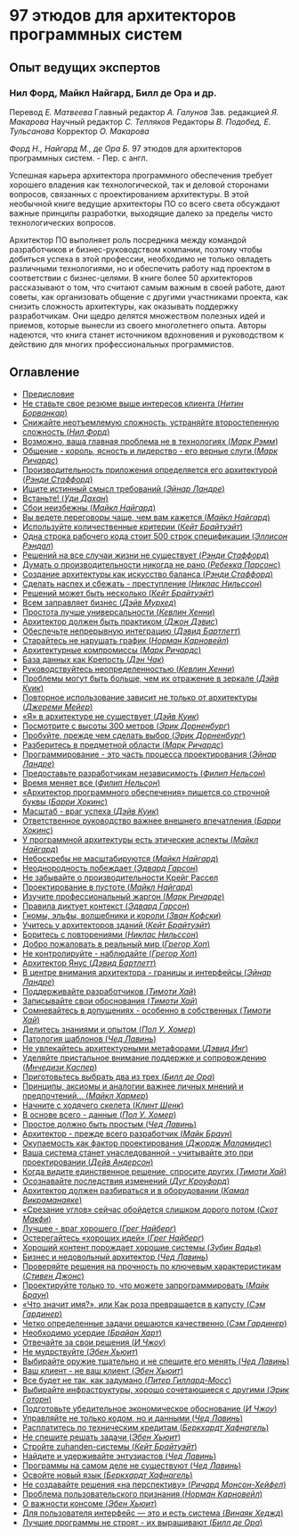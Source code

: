 # 97 этюдов для архитекторов программных систем

## Опыт ведущих экспертов

### Нил Форд, Майкл Найгард, Билл де Ора и др.

Перевод _Е. Матвеева_
Главный редактор _А. Галунов_
Зав. редакцией _Я. Макарова_
Научный редактор _С. Тепляков_
Редакторы _В. Подобед, Е. Тульсанова_
Корректор _О. Макарова_

_Форд Н., Найгард М., де Ора Б._
97 этюдов для архитекторов программных систем. - Пер. с англ.

Успешная карьера архитектора программного обеспечения требует хорошего
владения как технологической, так и деловой сторонами вопросов, связанных
с проектированием архитектуры. В этой необычной книге ведущие 
архитекторы ПО со всего света обсуждают важные принципы разработки, выходящие
далеко за пределы чисто технологических вопросов.

Архитектор ПО выполняет роль посредника между командой разработчиков
и бизнес-руководством компании, поэтому чтобы добиться успеха в этой 
профессии, необходимо не только овладеть различными технологиями, но и 
обеспечить работу над проектом в соответствии с бизнес-целями. В книге более 50
архитекторов рассказывают о том, что считают самым важным в своей работе,
дают советы, как организовать общение с другими участниками проекта, как
снизить сложность архитектуры, как оказывать поддержку разработчикам.
Они щедро делятся множеством полезных идей и приемов, которые вынесли
из своего многолетнего опыта. Авторы надеются, что книга станет источником
вдохновения и руководством к действию для многих профессиональных 
программистов.

## Оглавление
- [Предисловие](book/summary/README.md)
- [Не ставьте свое резюме выше интересов клиента (_Нитин Борванкар_)](book/thing_01/README.md)
- [Снижайте неотъемлемую сложность, устраняйте второстепенную сложность (_Нил Форд_)](book/thing_02/README.md)
- [Возможно, ваша главная проблема не в технологиях (_Марк Рэмм_)](book/thing_03/README.md)
- [Общение - король, ясность и лидерство - его верные слуги (_Марк Ричардс_)](book/thing_04/README.md)
- [Производительность приложения определяется его архитектурой (_Рэнди Стаффорд_)](book/thing_05/README.md)
- [Ищите истинный смысл требований (_Эйнар Ландре_)](book/thing_06/README.md)
- [Встаньте! (_Уди Дахан_)](book/thing_07/README.md)
- [Сбои неизбежны (_Майкл Найгард_)](book/thing_08/README.md)
- [Вы ведете переговоры чаще, чем вам кажется (_Майкл Найгард_)](book/thing_09/README.md)
- [Используйте количественные критерии (_Кейт Брайтуэйт_)](book/thing_10/README.md)
- [Одна строка рабочего кода стоит 500 строк спецификации (_Эллисон Рэндал_)](book/thing_11/README.md)
- [Решений на все случаи жизни не существует (_Рэнди Стаффорд_)](book/thing_12/README.md)
- [Думать о производительности никогда не рано (_Ребекка Парсонс_)](book/thing_13/README.md)
- [Создание архитектуры как искусство баланса (_Рэнди Стаффорд_)](book/thing_14/README.md)
- [Сделать наспех и сбежать - преступление (_Никлас Нильссон_)](book/thing_15/README.md)
- [Решений может быть несколько (_Кейт Брайтуэйт_)](book/thing_16/README.md)
- [Всем заправляет бизнес (_Дэйв Мурхед_)](book/thing_17/README.md)
- [Простота лучше универсальности (_Кевлин Хенни_)](book/thing_18/README.md)
- [Архитектор должен быть практиком (_Джон Дэвис_)](book/thing_19/README.md)
- [Обеспечьте непрерывную интеграцию (_Дэвид Бартлетт_)](book/thing_20/README.md)
- [Старайтесь не нарушать график (_Норман Карновейл_)](book/thing_21/README.md)
- [Архитектурные компромиссы (_Марк Ричардс_)](book/thing_22/README.md)
- [База данных как Крепость (_Дэн Чак_)](book/thing_23/README.md)
- [Руководствуйтесь неопределенностью (_Кевлин Хенни_)](book/thing_24/README.md)
- [Проблемы могут быть больше, чем их отражение в зеркале (_Дэйв Куик_)](book/thing_25/README.md)
- [Повторное использование зависит не только от архитектуры (_Джереми Мейер_)](book/thing_26/README.md)
- [«Я» в архитектуре не существует (_Дэйв Куик_)](book/thing_27/README.md)
- [Посмотрите с высоты 300 метров (_Эрик Дорненбург_)](book/thing_28/README.md)
- [Пробуйте, прежде чем сделать выбор (_Эрик Дорненбург_)](book/thing_29/README.md)
- [Разберитесь в предметной области (_Марк Ричардс_)](book/thing_30/README.md)
- [Программирование - это часть процесса проектирования (_Эйнар Ландре_)](book/thing_31/README.md)
- [Предоставьте разработчикам независимость (_Филип Нельсон_)](book/thing_32/README.md)
- [Время меняет все (_Филип Нельсон_)](book/thing_33/README.md)
- [«Архитектор программного обеспечения» пишется со строчной буквы (_Барри Хокинс_)](book/thing_34/README.md)
- [Масштаб - враг успеха (_Дэйв Куик_)](book/thing_35/README.md)
- [Ответственное руководство важнее внешнего впечатления (_Барри Хокинс_)](book/thing_36/README.md)
- [У программной архитектуры есть этические аспекты (_Майкл Найгард_)](book/thing_37/README.md)
- [Небоскребы не масштабируются (_Майкл Найгард_)](book/thing_38/README.md)
- [Неоднородность побеждает (_Эдвард Гарсон_)](book/thing_39/README.md)
- [Не забывайте о производительности Крейг Рассел](book/thing_40/README.md)
- [Проектирование в пустоте (_Майкл Найгард_)](book/thing_41/README.md)
- [Изучите профессиональный жаргон (_Марк Ричарде_)](book/thing_42/README.md)
- [Правила диктует контекст (_Эдвард Гарсон_)](book/thing_43/README.md)
- [Гномы, эльфы, волшебники и короли (_Зван Кофски_)](book/thing_44/README.md)
- [Учитесь у архитекторов зданий (_Кейт Брайтуэйт_)](book/thing_45/README.md)
- [Боритесь с повторениями (_Никлас Нильссон_)](book/thing_46/README.md)
- [Добро пожаловать в реальный мир (_Грегор Хоп_)](book/thing_47/README.md)
- [Не контролируйте - наблюдайте (_Грегор Хоп_)](book/thing_48/README.md)
- [Архитектор Янус (_Дэвид Бартлетт_)](book/thing_49/README.md)
- [В центре внимания архитектора - границы и интерфейсы (_Эйнар Ландре_)](book/thing_50/README.md)
- [Поддерживайте разработчиков (_Тимоти Хай_)](book/thing_51/README.md)
- [Записывайте свои обоснования (_Тимоти Хай_)](book/thing_52/README.md)
- [Сомневайтесь в допущениях - особенно в собственных (_Тимоти Хай_)](book/thing_53/README.md)
- [Делитесь знаниями и опытом (_Пол У. Хомер_)](book/thing_54/README.md)
- [Патология шаблонов (_Чед Лавинь_)](book/thing_55/README.md)
- [Не увлекайтесь архитектурными метафорами (_Дэвид Инг_)](book/thing_56/README.md)
- [Уделяйте пристальное внимание поддержке и сопровождению (_Мнчедизи Каспер_)](book/thing_57/README.md)
- [Приготовьтесь выбрать два из трех (_Билл де Ора_)](book/thing_58/README.md)
- [Принципы, аксиомы и аналогии важнее личных мнений и предпочтений... (_Майкл Хармер_)](book/thing_59/README.md)
- [Начните с ходячего скелета (_Клинт Шенк_)](book/thing_60/README.md)
- [В основе всего - данные (_Пол У. Хомер_)](book/thing_61/README.md)
- [Простое должно быть простым (_Чед Лавинь_)](book/thing_62/README.md)
- [Архитектор - прежде всего разработчик (_Майк Браун_)](book/thing_63/README.md)
- [Окупаемость как фактор проектирования (_Джордж Маламидис_)](book/thing_64/README.md)
- [Ваша система станет унаследованной - учитывайте это при проектировании (_Дейв Андерсон_)](book/thing_65/README.md)
- [Когда видите единственное решение, спросите других (_Тимоти Хай_)](book/thing_66/README.md)
- [Осознавайте последствия изменений (_Дуг Кроуфорд_)](book/thing_67/README.md)
- [Архитектор должен разбираться и в оборудовании (_Камал Викраманаяке_)](book/thing_68/README.md)
- [«Срезание углов» сейчас обойдется слишком дорого потом (_Скот Макфи_)](book/thing_69/README.md)
- [Лучшее - враг хорошего (_Грег Найберг_)](book/thing_70/README.md)
- [Остерегайтесь «хороших идей» (_Грег Найберг_)](book/thing_71/README.md)
- [Хороший контент порождает хорошие системы (_Зубин Вадья_)](book/thing_72/README.md)
- [Бизнес и недовольный архитектор (_Чед Лавинь_)](book/thing_73/README.md)
- [Проверяйте решения на прочность по ключевым характеристикам (_Стивен Джонс_)](book/thing_74/README.md)
- [Проектируйте только то, что можете запрограммировать (_Майк Браун_)](book/thing_75/README.md)
- [«Что значит имя?», или Как роза превращается в капусту (_Сэм Гардинер_)](book/thing_76/README.md)
- [Четко определенные задачи решаются качественно (_Сэм Гардинер_)](book/thing_77/README.md)
- [Необходимо усердие (_Брайан Харт_)](book/thing_78/README.md)
- [Отвечайте за свои решения (_И Чжоу_)](book/thing_79/README.md)
- [Не мудрствуйте (_Эбен Хьюит_)](book/thing_80/README.md)
- [Выбирайте оружие тщательно и не спешите его менять (_Чед Лавинь_)](book/thing_81/README.md)
- [Ваш клиент - не ваш клиент (_Эбен Хьюит_)](book/thing_82/README.md)
- [Все будет не так, как задумано (_Питер Гиллард-Мосс_)](book/thing_83/README.md)
- [Выбирайте инфраструктуры, хорошо сочетающиеся с другими (_Эрик Готорн_)](book/thing_84/README.md)
- [Подготовьте убедительное экономическое обоснование (_И Чжоу_)](book/thing_85/README.md)
- [Управляйте не только кодом, но и данными (_Чед Лавинь_)](book/thing_86/README.md)
- [Расплатитесь по техническим кредитам (_Беркхардт Хафнагель_)](book/thing_87/README.md)
- [Не спешите решать задачи (_Эбен Хьюит_)](book/thing_88/README.md)
- [Стройте zuhanden-системы (_Кейт Брайтуэйт_)](book/thing_89/README.md)
- [Найдите и удерживайте энтузиастов (_Чед Лавинь_)](book/thing_90/README.md)
- [Программы на самом деле не существуют (_Чед Лавинь_)](book/thing_91/README.md)
- [Освойте новый язык (_Беркхардт Хафнагель_)](book/thing_92/README.md)
- [Не создавайте решения «на перспективу» (_Ричард Монсон-Хейфел_)](book/thing_93/README.md)
- [Проблема пользовательского признания (_Норман Карновейл_)](book/thing_94/README.md)
- [О важности консоме (_Эбен Хьюит_)](book/thing_95/README.md)
- [Для пользователя интерфейс — это и есть система (_Винаяк Хеджд_)](book/thing_96/README.md)
- [Лучшие программы не строят - их выращивают (_Билл де Ора_)](book/thing_97/README.md)
